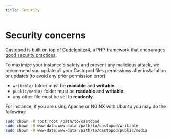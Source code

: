 ```yaml
---
title: Security
---
```


# Security concerns

Castopod is built on top of [CodeIgniter4](https://codeigniter.com/), a PHP
framework that encourages
[good security practices](https://codeigniter.com/user_guide/concepts/security.html).

To maximize your instance's safety and prevent any malicious attack, we
recommend you update all your Castopod files permissions after installation or
updates (to avoid any prior permission error):

- `writable/` folder must be **readable** and **writable**.
- `public/media/` folder must be **readable** and **writable**.
- any other file must be set to **readonly**.

For instance, if you are using Apache or NGINX with Ubuntu you may do the
following:

```bash
sudo chown -R root:root /path/to/castopod
sudo chown -R www-data:www-data /path/to/castopod/writable
sudo chown -R www-data:www-data /path/to/castopod/public/media
```
